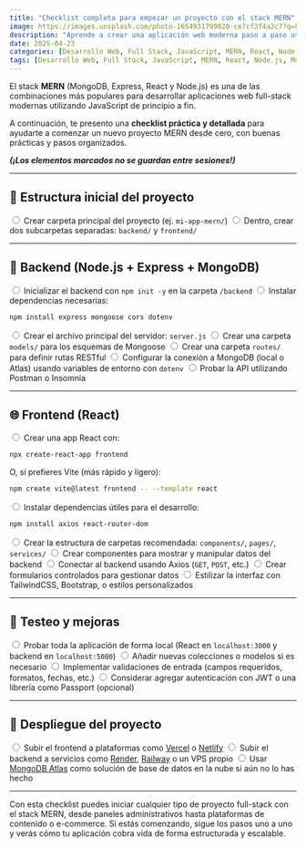 ```yaml
---
title: "Checklist completa para empezar un proyecto con el stack MERN"
image: https://images.unsplash.com/photo-1654931799020-ce7cf3f4a2c7?q=80&w=1974
description: "Aprende a crear una aplicación web moderna paso a paso usando MongoDB, Express, React y Node.js. Esta guía te ayudará a estructurar tu proyecto MERN desde cero."
date: 2025-04-23
categories: [Desarrollo Web, Full Stack, JavaScript, MERN, React, Node.js, MongoDB, Express, Checklist, Guía paso a paso, Full Stack]
tags: [Desarrollo Web, Full Stack, JavaScript, MERN, React, Node.js, MongoDB, Express, Checklist, Guía paso a paso, Full Stack]
---
```


El stack **MERN** (MongoDB, Express, React y Node.js) es una de las combinaciones más populares para desarrollar aplicaciones web full-stack modernas utilizando JavaScript de principio a fin.

A continuación, te presento una **checklist práctica y detallada** para ayudarte a comenzar un nuevo proyecto MERN desde cero, con buenas prácticas y pasos organizados.

_**(¡Los elementos marcados no se guardan entre sesiones!)**_

---

## 📁 Estructura inicial del proyecto

<input type="radio"> Crear carpeta principal del proyecto (ej. `mi-app-mern/`)
<input type="radio"> Dentro, crear dos subcarpetas separadas: `backend/` y `frontend/`

---

## 🚀 Backend (Node.js + Express + MongoDB)

<input type="radio"> Inicializar el backend con `npm init -y` en la carpeta `/backend`
<input type="radio"> Instalar dependencias necesarias:  
  ```bash
  npm install express mongoose cors dotenv
  ```
<input type="radio"> Crear el archivo principal del servidor: `server.js`
<input type="radio"> Crear una carpeta `models/` para los esquemas de Mongoose
<input type="radio"> Crear una carpeta `routes/` para definir rutas RESTful
<input type="radio"> Configurar la conexión a MongoDB (local o Atlas) usando variables de entorno con `dotenv`
<input type="radio"> Probar la API utilizando Postman o Insomnia

---

## 🌐 Frontend (React)

<input type="radio"> Crear una app React con:  
  ```bash
  npx create-react-app frontend
  ```  
  O, si prefieres Vite (más rápido y ligero):  
  ```bash
  npm create vite@latest frontend -- --template react
  ```
<input type="radio"> Instalar dependencias útiles para el desarrollo:  
  ```bash
  npm install axios react-router-dom
  ```
<input type="radio"> Crear la estructura de carpetas recomendada: `components/`, `pages/`, `services/`
<input type="radio"> Crear componentes para mostrar y manipular datos del backend
<input type="radio"> Conectar al backend usando Axios (`GET`, `POST`, etc.)
<input type="radio"> Crear formularios controlados para gestionar datos
<input type="radio"> Estilizar la interfaz con TailwindCSS, Bootstrap, o estilos personalizados

---

## 🧪 Testeo y mejoras

<input type="radio"> Probar toda la aplicación de forma local (React en `localhost:3000` y backend en `localhost:5000`)
<input type="radio"> Añadir nuevas colecciones o modelos si es necesario
<input type="radio"> Implementar validaciones de entrada (campos requeridos, formatos, fechas, etc.)
<input type="radio"> Considerar agregar autenticación con JWT o una librería como Passport (opcional)

---

## 🚀 Despliegue del proyecto

<input type="radio"> Subir el frontend a plataformas como [Vercel](https://vercel.com/) o [Netlify](https://www.netlify.com/)
<input type="radio"> Subir el backend a servicios como [Render](https://render.com/), [Railway](https://railway.app/) o un VPS propio
<input type="radio"> Usar [MongoDB Atlas](https://www.mongodb.com/cloud/atlas) como solución de base de datos en la nube si aún no lo has hecho

---

Con esta checklist puedes iniciar cualquier tipo de proyecto full-stack con el stack MERN, desde paneles administrativos hasta plataformas de contenido o e-commerce. Si estás comenzando, sigue los pasos uno a uno y verás cómo tu aplicación cobra vida de forma estructurada y escalable.
